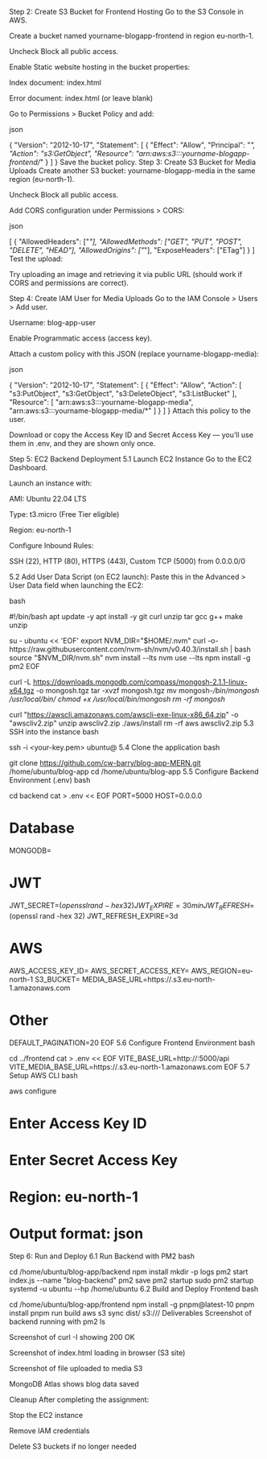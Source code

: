 Step 2: Create S3 Bucket for Frontend Hosting
Go to the S3 Console in AWS.

Create a bucket named yourname-blogapp-frontend in region eu-north-1.

Uncheck Block all public access.

Enable Static website hosting in the bucket properties:

Index document: index.html

Error document: index.html (or leave blank)

Go to Permissions > Bucket Policy and add:

json


{
 "Version": "2012-10-17",
 "Statement": [
   {
     "Effect": "Allow",
     "Principal": "*",
     "Action": "s3:GetObject",
     "Resource": "arn:aws:s3:::yourname-blogapp-frontend/*"
   }
 ]
}
Save the bucket policy.
 Step 3: Create S3 Bucket for Media Uploads
Create another S3 bucket: yourname-blogapp-media in the same region (eu-north-1).

Uncheck Block all public access.

Add CORS configuration under Permissions > CORS:

json


[
 {
   "AllowedHeaders": ["*"],
   "AllowedMethods": ["GET", "PUT", "POST", "DELETE", "HEAD"],
   "AllowedOrigins": ["*"],
   "ExposeHeaders": ["ETag"]
 }
]
Test the upload:

Try uploading an image and retrieving it via public URL (should work if CORS and permissions are correct).

 Step 4: Create IAM User for Media Uploads
Go to the IAM Console > Users > Add user.

Username: blog-app-user

Enable Programmatic access (access key).

Attach a custom policy with this JSON (replace yourname-blogapp-media):

json


{
 "Version": "2012-10-17",
 "Statement": [
   {
     "Effect": "Allow",
     "Action": [
       "s3:PutObject",
       "s3:GetObject",
       "s3:DeleteObject",
       "s3:ListBucket"
     ],
     "Resource": [
       "arn:aws:s3:::yourname-blogapp-media",
       "arn:aws:s3:::yourname-blogapp-media/*"
     ]
   }
 ]
}
Attach this policy to the user.

Download or copy the Access Key ID and Secret Access Key — you’ll use them in .env, and they are shown only once.

 Step 5: EC2 Backend Deployment
5.1 Launch EC2 Instance
Go to the EC2 Dashboard.

Launch an instance with:

AMI: Ubuntu 22.04 LTS

Type: t3.micro (Free Tier eligible)

Region: eu-north-1

Configure Inbound Rules:

SSH (22), HTTP (80), HTTPS (443), Custom TCP (5000) from 0.0.0.0/0

5.2 Add User Data Script (on EC2 launch):
Paste this in the Advanced > User Data field when launching the EC2:

bash


#!/bin/bash
apt update -y
apt install -y git curl unzip tar gcc g++ make unzip

su - ubuntu << 'EOF'
export NVM_DIR="$HOME/.nvm"
curl -o- https://raw.githubusercontent.com/nvm-sh/nvm/v0.40.3/install.sh | bash
source "$NVM_DIR/nvm.sh"
nvm install --lts
nvm use --lts
npm install -g pm2
EOF

curl -L https://downloads.mongodb.com/compass/mongosh-2.1.1-linux-x64.tgz -o mongosh.tgz
tar -xvzf mongosh.tgz
mv mongosh-*/bin/mongosh /usr/local/bin/
chmod +x /usr/local/bin/mongosh
rm -rf mongosh*

curl "https://awscli.amazonaws.com/awscli-exe-linux-x86_64.zip" -o "awscliv2.zip"
unzip awscliv2.zip
./aws/install
rm -rf aws awscliv2.zip
5.3 SSH into the instance
bash


ssh -i <your-key.pem> ubuntu@<your-ec2-public-ip>
5.4 Clone the application
bash

git clone https://github.com/cw-barry/blog-app-MERN.git /home/ubuntu/blog-app
cd /home/ubuntu/blog-app
5.5 Configure Backend Environment (.env)
bash


cd backend
cat > .env << EOF
PORT=5000
HOST=0.0.0.0

# Database
MONGODB=<your-mongodb-connection-string>

# JWT
JWT_SECRET=$(openssl rand -hex 32)
JWT_EXPIRE=30min
JWT_REFRESH=$(openssl rand -hex 32)
JWT_REFRESH_EXPIRE=3d

# AWS
AWS_ACCESS_KEY_ID=<access-key>
AWS_SECRET_ACCESS_KEY=<secret-key>
AWS_REGION=eu-north-1
S3_BUCKET=<your-s3-media-bucket-name>
MEDIA_BASE_URL=https://<your-s3-media-bucket-name>.s3.eu-north-1.amazonaws.com

# Other
DEFAULT_PAGINATION=20
EOF
5.6 Configure Frontend Environment
bash


cd ../frontend
cat > .env << EOF
VITE_BASE_URL=http://<your-ec2-public-dns>:5000/api
VITE_MEDIA_BASE_URL=https://<your-s3-media-bucket>.s3.eu-north-1.amazonaws.com
EOF
5.7 Setup AWS CLI
bash


aws configure
# Enter Access Key ID
# Enter Secret Access Key
# Region: eu-north-1
# Output format: json
 Step 6: Run and Deploy
6.1 Run Backend with PM2
bash


cd /home/ubuntu/blog-app/backend
npm install
mkdir -p logs
pm2 start index.js --name "blog-backend"
pm2 save
pm2 startup
sudo pm2 startup systemd -u ubuntu --hp /home/ubuntu
6.2 Build and Deploy Frontend
bash


cd /home/ubuntu/blog-app/frontend
npm install -g pnpm@latest-10
pnpm install
pnpm run build
aws s3 sync dist/ s3://<your-frontend-bucket-name>/
 Deliverables
 Screenshot of backend running with pm2 ls

Screenshot of curl -I <your-frontend-s3-url> showing 200 OK

 Screenshot of index.html loading in browser (S3 site)

 Screenshot of file uploaded to media S3

 MongoDB Atlas shows blog data saved

 Cleanup
After completing the assignment:

Stop the EC2 instance

Remove IAM credentials

Delete S3 buckets if no longer needed
